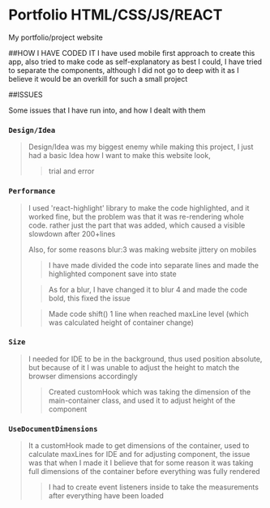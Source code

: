 # Portfolio HTML/CSS/JS/REACT

My portfolio/project website

##HOW I HAVE CODED IT
I have used mobile first approach to create this app, also tried to make code as self-explanatory as
best I could, I have tried to separate the components, although I did not go to deep with it as 
I believe it would be an overkill for such a small project

##ISSUES

Some issues that I have run into, and how I dealt with them

### `Design/Idea`
>Design/Idea was my biggest enemy while making this project, I just had a basic Idea how I want to make this website look, 
> > trial and error

### `Performance`

> I used 'react-highlight' library to make the code highlighted, and it worked fine, but the problem was that it was re-rendering whole code. rather just the part that was added, which caused a visible slowdown after 200+lines
>
>Also, for some reasons blur:3 was making website jittery on mobiles
>> I have made divided the code into separate lines
> > and made the highlighted component save into state
>
>> As for a blur, I have changed it to blur 4 and made the code bold, this fixed the issue
>
> > Made code shift() 1 line when reached maxLine level (which was calculated height of container
> change)

### `Size`

> I needed for IDE to be in the background, thus used position absolute, but because of it
> I was unable to adjust the height to match the browser dimensions accordingly
>> Created customHook which was taking the dimension of the main-container class, and used it
> to adjust height of the component

### `UseDocumentDimensions`

> It a customHook made to get dimensions of the container, used to calculate maxLines for IDE and for
> adjusting component, the issue was that when I made it I believe that for some reason it was taking
> full dimensions of the container before everything was fully rendered
> > I had to create event listeners inside to take the measurements after everything have been loaded




